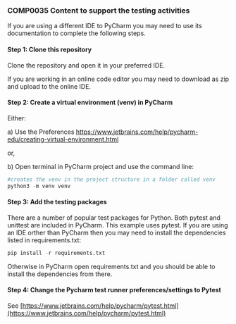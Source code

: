 ### COMP0035 Content to support the testing activities

If you are using a different IDE to PyCharm you may need to use its documentation to complete the following steps.

#### Step 1: Clone this repository
Clone the repository and open it in your preferred IDE.

If you are working in an online code editor you may need to download as zip and upload to the online IDE.

#### Step 2: Create a virtual environment (venv) in PyCharm
Either: 

a) Use the Preferences https://www.jetbrains.com/help/pycharm-edu/creating-virtual-environment.html 

or,

b) Open terminal in PyCharm project and use the command line:

```python
#creates the venv in the project structure in a folder called venv
python3 -m venv venv
```

#### Step 3: Add the testing packages
There are a number of popular test packages for Python.
Both pytest and unittest are included in PyCharm. This example uses pytest.
If you are using an IDE orther than PyCharm then you may need to install the dependencies listed in requirements.txt:
```python
pip install -r requirements.txt
```
Otherwise in PyCharm open requirements.txt and you should be able to install the dependencies from there.

####  Step 4: Change the Pycharm test runner preferences/settings to Pytest 
See [https://www.jetbrains.com/help/pycharm/pytest.html](https://www.jetbrains.com/help/pycharm/pytest.html)


